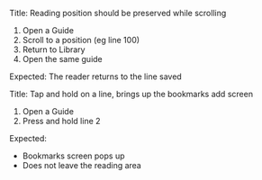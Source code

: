 Title:
Reading position should be preserved while scrolling

1. Open a Guide
2. Scroll to a position (eg line 100)
3. Return to Library
4. Open the same guide

Expected:
The reader returns to the line saved

Title:
Tap and hold on a line, brings up the bookmarks add screen

1. Open a Guide
2. Press and hold line 2

Expected:
- Bookmarks screen pops up
- Does not leave the reading area

